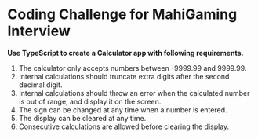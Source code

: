 # Coding Challenge for MahiGaming Interview

**Use TypeScript to create a Calculator app with following requirements.**
  1. The calculator only accepts numbers between -9999.99 and 9999.99.
  2. Internal calculations should truncate extra digits after the second decimal digit.
  3. Internal calculations should throw an error when the calculated number is out of range, and display it on
  the screen.
  4. The sign can be changed at any time when a number is entered.
  5. The display can be cleared at any time.
  6. Consecutive calculations are allowed before clearing the display.
